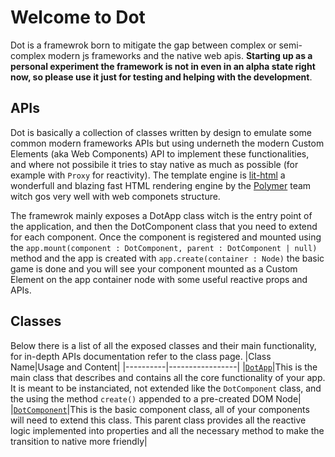 # Welcome to Dot

Dot is a framewrok born to mitigate the gap between complex or semi-complex modern js frameworks and the native web apis. **Starting up as a personal experiment the framework is not in even in an alpha state right now, so please use it just for testing and helping with the development**.

## APIs
Dot is basically a collection of classes written by design to emulate some common modern frameworks APIs but using underneth the modern Custom Elements (aka Web Components) API to implement these functionalities, and where not possibile it tries to stay native as much as possible (for example with `Proxy` for reactivity). The template engine is [lit-html](https://lit-html.polymer-project.org/) a wonderfull and blazing fast HTML rendering engine by the [Polymer](https://www.polymer-project.org/) team witch gos very well with web componets structure.

The framewrok mainly exposes a DotApp class witch is the entry point of the application, and then the DotComponent class that you need to extend for each component. Once the component is registered and mounted using the `app.mount(component : DotComponent, parent : DotComponent | null)` method and the app is created with `app.create(container : Node)` the basic game is done and you will see your component mounted as a Custom Element on the app container node with some useful reactive props and APIs.

## Classes
Below there is a list of all the exposed classes and their main functionality, for in-depth APIs documentation refer to the class page.
|Class Name|Usage and Content|
|----------|-----------------|
|[`DotApp`](/dot/classes/DotApp)|This is the main class that describes and contains all the core functionality of your app. It is meant to be instanciated, not extended like the `DotComponent` class, and the using the method `create()` appended to a pre-created DOM Node|
|[`DotComponent`](/dot/classes/DotComponent)|This is the basic component class, all of your components will need to extend this class. This parent class provides all the reactive logic implemented into properties and all the necessary method to make the transition to native more friendly|